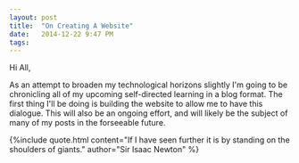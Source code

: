 ```yaml
---
layout: post
title:  "On Creating A Website"
date:   2014-12-22 9:47 PM
tags: 
---
```


Hi All,

As an attempt to broaden my technological horizons slightly I'm going to be chronicling all of my upcoming self-directed
learning in a blog format.
The first thing I'll be doing is building the website to allow me to have this dialogue.
This will also be an ongoing effort, and will likely be the subject of many of my posts in the forseeable future.

{%include quote.html content="If I have seen further it is by standing on the shoulders of giants." author="Sir Isaac Newton" %}
